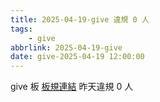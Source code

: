 ```yaml
---
title: 2025-04-19-give 違規 0 人
tags:
    - give
abbrlink: 2025-04-19-give
date: give-2025-04-19 12:00:00
---
```

give 板 [板規連結](https://www.ptt.cc/bbs/give/M.1612495900.A.C32.html)
昨天違規 0 人

